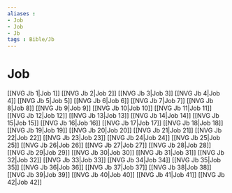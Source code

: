 ```yaml
---
aliases : 
- Job
- Job
- Jb
tags : Bible/Jb
---
```


# Job

[[NVG Jb 1|Job 1]]
[[NVG Jb 2|Job 2]]
[[NVG Jb 3|Job 3]]
[[NVG Jb 4|Job 4]]
[[NVG Jb 5|Job 5]]
[[NVG Jb 6|Job 6]]
[[NVG Jb 7|Job 7]]
[[NVG Jb 8|Job 8]]
[[NVG Jb 9|Job 9]]
[[NVG Jb 10|Job 10]]
[[NVG Jb 11|Job 11]]
[[NVG Jb 12|Job 12]]
[[NVG Jb 13|Job 13]]
[[NVG Jb 14|Job 14]]
[[NVG Jb 15|Job 15]]
[[NVG Jb 16|Job 16]]
[[NVG Jb 17|Job 17]]
[[NVG Jb 18|Job 18]]
[[NVG Jb 19|Job 19]]
[[NVG Jb 20|Job 20]]
[[NVG Jb 21|Job 21]]
[[NVG Jb 22|Job 22]]
[[NVG Jb 23|Job 23]]
[[NVG Jb 24|Job 24]]
[[NVG Jb 25|Job 25]]
[[NVG Jb 26|Job 26]]
[[NVG Jb 27|Job 27]]
[[NVG Jb 28|Job 28]]
[[NVG Jb 29|Job 29]]
[[NVG Jb 30|Job 30]]
[[NVG Jb 31|Job 31]]
[[NVG Jb 32|Job 32]]
[[NVG Jb 33|Job 33]]
[[NVG Jb 34|Job 34]]
[[NVG Jb 35|Job 35]]
[[NVG Jb 36|Job 36]]
[[NVG Jb 37|Job 37]]
[[NVG Jb 38|Job 38]]
[[NVG Jb 39|Job 39]]
[[NVG Jb 40|Job 40]]
[[NVG Jb 41|Job 41]]
[[NVG Jb 42|Job 42]]
